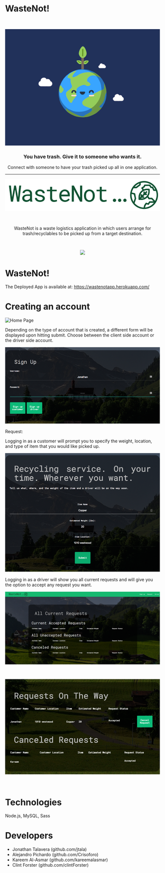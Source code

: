 # WasteNot!

&nbsp;
<p align="center">
  <a href="https://ghost.org">
    <!-- <img src="https://user-images.githubusercontent.com/120485/43974508-b64b2fe8-9cd2-11e8-8e58-707254b8817c.png" width="200px" alt="Ghost" /> -->
  </a>
</p>

![Logo](/public/assets/img/happyPlanet.gif)

<h3 align="center">You have trash. Give it to someone who wants it.</h3>
<p align="center">Connect with someone to have your trash picked up all in one application.</p>
<hr />

![WasteNot](/public/assets/img/Logo_wastenot.png)

&nbsp;
<p align="center">
WasteNot is a waste logistics application in which users arrange for trash/recyclables to be picked up from a target destination.
</p>

<br>
<p align="center"><img src="/public/assets/img/README_1.gif"/></p>

# WasteNot!

The Deployed App is available at: https://wastenotapp.herokuapp.com/
&nbsp;

# Creating an account
![Home Page](/public/assets/img/README_1.gif)

Depending on the type of account that is created, a different form will be displayed upon hitting submit.
Choose between the client side account or the driver side account.

![Login Form](/public/assets/img/customer_login.png)


Request:




Logging in as a customer will prompt you to specify the weight, location, and type of item that you would like picked up.

![Requests](/public/assets/img/customer_login_request.png)


Logging in as a driver will show you all current requests and will give you the option to accept any request you want.

![Drivers](/public/assets/img/drivers.png)


&nbsp;

<p align="center"><img src="/public/assets/img/driver_login_request.png"/></p>

&nbsp;



# Technologies

Node.js, MySQL, Sass



# Developers

* Jonathan Talavera (github.com/jtala)
* Alejandro Pichardo (github.com/Crisoforo)
* Kareem Al-Asmar (github.com/kareemalasmar)
* Clint Forster (github.com/clintForster)






&nbsp;

